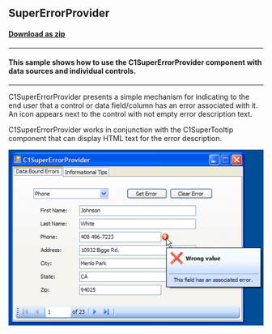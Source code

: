 ## SuperErrorProvider
#### [Download as zip](https://grapecity.github.io/DownGit/#/home?url=https://github.com/GrapeCity/ComponentOne-WinForms-Samples/tree/master/NetFramework\SuperTooltip\VB\SuperErrorProvider)
____
#### This sample shows how to use the C1SuperErrorProvider component with data sources and individual controls.
____
C1SuperErrorProvider presents a simple mechanism for indicating to the end user that a control or data field/column has an error associated with it.
An icon appears next to the control with not empty error description text.

C1SuperErrorProvider works in conjunction with the C1SuperTooltip component that can display HTML text for the error description.

![screenshot](screenshot.png)
